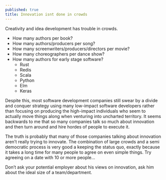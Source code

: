 ```yaml
---
published: true
title: Innovation isnt done in crowds
---
```

Creativity and idea development has trouble in crowds. 

- How many authors per book?
- How many authors/producers per song?
- How many screenwriters/producers/directors per movie?
- How many choreographers per dance show?
- How many authors for early stage software?
	- Rust
	- Redis
	- Scala
	- Python
	- Elm
	- Keras

Despite this, most software development companies still swear by a divide and conquer strategy using many low-impact software developers rather than focusing on producing the high-impact individuals who seem to actually move things along when venturing into uncharted territory.
It seems backwards to me that so many companies talk so much about innovation and then turn around and hire hordes of people to execute it.

The truth is probably that many of those companies talking about innovation aren’t really trying to innovate. The combination of large crowds and a semi democratic process is very good a keeping the status quo, exactly because it takes a long time for many people to agree on even simple things. Try agreeing on a date with 10 or more people...

Don’t ask your potential employer about his views on innovation, ask him about the ideal size of a team/department.